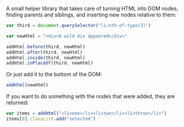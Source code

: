 A small helper library that takes care of turning HTML into DOM nodes, finding parents and siblings, and inserting new nodes relative to them:

```javascript
var third = document.querySelector("li:nth-of-type(3)")

var newHtml = "<div>A wild div appeared</div>"

addHtml.before(third, newHtml)
addHtml.after(third, newHtml)
addHtml.inside(third, newHtml)
addHtml.inPlaceOf(third, newHtml)
```

Or just add it to the bottom of the DOM:

```javascript
addHtml(newHtml)
```

If you want to do something with the nodes that were added, they are returned:

```javascript
var items = addHtml("<li>one</li><li>two</li><li>three</li>")
items[0].classList.add("selected")
```
